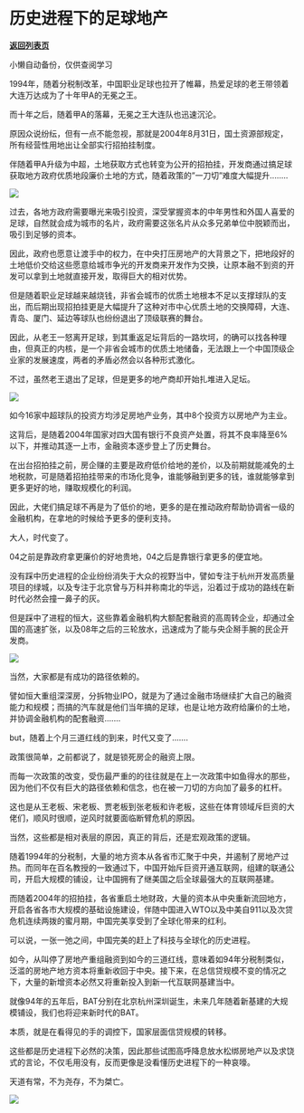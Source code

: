 # 历史进程下的足球地产

[**返回列表页**](/gzh/政事堂2019)

小懒自动备份，仅供查阅学习

1994年，随着分税制改革，中国职业足球也拉开了帷幕，热爱足球的老王带领着大连万达成为了十年甲A的无冕之王。  

  

而十年之后，随着甲A的落幕，无冕之王大连队也迅速沉沦。

  

原因众说纷纭，但有一点不能忽视，那就是2004年8月31日，国土资源部规定，所有经营性用地出让全部实行招拍挂制度。

  

伴随着甲A升级为中超，土地获取方式也转变为公开的招拍挂，开发商通过搞足球获取地方政府优质地段廉价土地的方式，随着政策的”一刀切”难度大幅提升........

  

![](https://mmbiz.qpic.cn/mmbiz_jpg/rxhS23yu8cNF7cb0FT15FTPM6eS8MEpo0hXztHiceLTtekWIzYf0yuMz59URViaBg7wYHLdmCUDgBwpLvhicVpbCA/640?wx_fmt=jpeg)

  

过去，各地方政府需要曝光来吸引投资，深受掌握资本的中年男性和外国人喜爱的足球，自然就会成为城市的名片，政府需要这张名片从众多兄弟单位中脱颖而出，吸引到足够的资本。  

  

因此，政府也愿意让渡手中的权力，在中央打压房地产的大背景之下，把地段好的土地低价交给这些愿意给城市争光的开发商来开发作为交换，让原本融不到资的开发可以拿到土地就直接开发，取得巨大的相对优势。

  

但是随着职业足球越来越烧钱，非省会城市的优质土地根本不足以支撑球队的支出，而后期出现招拍挂更是大幅提升了这种对市中心优质土地的交换障碍，大连、青岛、厦门、延边等球队也纷纷退出了顶级联赛的舞台。

  

因此，从老王一怒离开足球，到其重返足坛背后的一路坎坷，的确可以找各种理由，但真正的内核，是一个非省会城市的优质土地储备，无法跟上一个中国顶级企业家的发展速度，两者的矛盾必然会以各种形式激化。  

  

不过，虽然老王退出了足球，但是更多的地产商却开始扎堆进入足坛。

  

![](https://mmbiz.qpic.cn/mmbiz_jpg/rxhS23yu8cNF7cb0FT15FTPM6eS8MEpovz8wGGsib3icOVG64eq2G4yurRD8g7Kuiah6IoiaBFkRkv6xYESafJibo8g/640?wx_fmt=jpeg)

  

如今16家中超球队的投资方均涉足房地产业务，其中8个投资方以房地产为主业。

  

这背后，是随着2004年国家对四大国有银行不良资产处置，将其不良率降至6%以下，并推动其逐一上市，金融资本逐步登上了历史舞台。  

  

在出台招拍挂之前，房企赚的主要是政府低价给地的差价，以及前期就能减免的土地税款，可是随着招拍挂带来的市场化竞争，谁能够融到更多的钱，谁就能够拿到更多更好的地，赚取规模化的利润。

  

因此，大佬们搞足球不再是为了低价的地，更多的是在推动政府帮助协调省一级的金融机构，在拿地的时候给予更多的便利支持。  

  

大人，时代变了。

  

04之前是靠政府拿更廉价的好地贵地，04之后是靠银行拿更多的便宜地。  

  

没有踩中历史进程的企业纷纷消失于大众的视野当中，譬如专注于杭州开发高质量项目的绿城，以及专注于北京曾与万科并称南北的华远，沿着过于成功的路线在新时代必然会撞一鼻子的灰。  

  

但是踩中了进程的恒大，这些靠着金融机构大额配套融资的高周转企业，却通过全国的高速扩张，以及08年之后的三轮放水，迅速成为了能与央企掰手腕的民企开发商。

  

![](https://mmbiz.qpic.cn/mmbiz_jpg/rxhS23yu8cNF7cb0FT15FTPM6eS8MEpotIEicnuHp2ftevbXLnicJxrRMRHvj8U4iaNhicVQ5y3u6hAHkM9ERo3dlA/640?wx_fmt=jpeg)

  

当然，大家都是有成功的路径依赖的。

  

譬如恒大重组深深房，分拆物业IPO，就是为了通过金融市场继续扩大自己的融资能力和规模；而搞的汽车就是他们当年搞的足球，也是让地方政府给廉价的土地，并协调金融机构的配套融资.......

  

but，随着上个月三道红线的到来，时代又变了.......  

  

政策很简单，之前都说了，就是锁死房企的融资上限。  

  

而每一次政策的改变，受伤最严重的的往往就是在上一次政策中如鱼得水的那些，因为他们不仅有巨大的路径依赖和信念，也在被一刀切的方向加了最多的杠杆。

  

这也是从王老板、宋老板、贾老板到张老板和许老板，这些在体育领域斥巨资的大佬们，顺风时很顺，逆风时就要面临断臂危机的原因。

  

当然，这些都是相对表层的原因，真正的背后，还是宏观政策的逻辑。

  

随着1994年的分税制，大量的地方资本从各省市汇聚于中央，并遏制了房地产过热。而同年在百名教授的一致通过下，中国开始斥巨资开通互联网，组建的联通公司，开启大规模的铺设，让中国拥有了继美国之后全球最强大的互联网基建。  

  

而随着2004年的招拍挂，各省重启土地财政，大量的资本从中央重新流回地方，开启各省各市大规模的基础设施建设，伴随中国进入WTO以及中美自911以及次贷危机连续两拨的蜜月期，中国完美享受到了全球化带来的红利。  

  

可以说，一张一弛之间，中国完美的赶上了科技与全球化的历史进程。  

  

如今，从叫停了房地产重组融资到如今的三道红线，意味着如94年分税制类似，泛滥的房地产地方资本将重新收回于中央。接下来，在总信贷规模不变的情况之下，大量的新增资本必然又将重新投入到新一代互联网基建当中。

  

就像94年的五年后，BAT分别在北京杭州深圳诞生，未来几年随着新基建的大规模铺设，我们也将迎来新时代的BAT。  

  

本质，就是在看得见的手的调控下，国家层面信贷规模的转移。

  

这些都是历史进程下必然的决策，因此那些试图高呼降息放水松绑房地产以及求饶式的言论，不仅毛用没有，反而更像是没看懂历史进程下的一种哀嚎。

  

天道有常，不为尧存，不为桀亡。

  

![](https://mmbiz.qpic.cn/mmbiz_jpg/rxhS23yu8cPp0iaKAfe0ZsWfgGcY72o9Nror8TicrtnlDsqzY7y4Kum4fM3X0FMEGlbvm9HvZUiaETSnLt4DHNLbQ/640?wx_fmt=jpeg)

